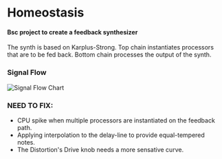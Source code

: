# Homeostasis

<h4>Bsc project to create a feedback synthesizer</h4>
The synth is based on Karplus-Strong.
Top chain instantiates processors that are to be fed back.
Bottom chain processes the output of the synth.

<h3> Signal Flow </h3>

![Signal Flow Chart](https://i.ibb.co/wS2CxNC/Homeostasis-signal-Fow.jpg)

<h3>NEED TO FIX:</h3>

* CPU spike when multiple processors are instantiated on the feedback path.
* Applying interpolation to the delay-line to provide equal-tempered notes.
* The Distortion's Drive knob needs a more sensative curve.
